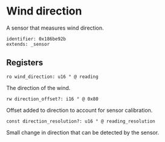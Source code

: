 # Wind direction

A sensor that measures wind direction.

    identifier: 0x186be92b
    extends: _sensor

## Registers

    ro wind_direction: u16 ° @ reading

The direction of the wind.

    rw direction_offset?: i16 ° @ 0x80

Offset added to direction to account for sensor calibration.

    const direction_resolution?: u16 ° @ reading_resolution

Small change in direction that can be detected by the sensor.
